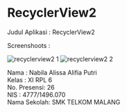 # RecyclerView2

Judul Aplikasi : RecyclerView2

Screenshoots :

![recyclerview2 1](https://cloud.githubusercontent.com/assets/22170423/20039595/397cdea6-a479-11e6-97c7-9b1ae9209edb.png)
![recyclerview2 2](https://cloud.githubusercontent.com/assets/22170423/20039597/3a2289a0-a479-11e6-8bd9-21949746f28b.png)

Nama : Nabila Alissa Alifia Putri <br>
Kelas : XI RPL 6 <br>
No. Presensi: 26 <br>
NIS : 4777/1496.070 <br>
Nama Sekolah: SMK TELKOM MALANG
